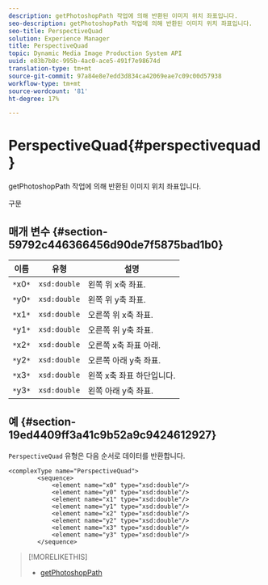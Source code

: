 ```yaml
---
description: getPhotoshopPath 작업에 의해 반환된 이미지 위치 좌표입니다.
seo-description: getPhotoshopPath 작업에 의해 반환된 이미지 위치 좌표입니다.
seo-title: PerspectiveQuad
solution: Experience Manager
title: PerspectiveQuad
topic: Dynamic Media Image Production System API
uuid: e83b7b8c-995b-4ac0-ace5-491f7e98674d
translation-type: tm+mt
source-git-commit: 97a84e8e7edd3d834ca42069eae7c09c00d57938
workflow-type: tm+mt
source-wordcount: '81'
ht-degree: 17%

---
```



# PerspectiveQuad{#perspectivequad}

getPhotoshopPath 작업에 의해 반환된 이미지 위치 좌표입니다.

구문

## 매개 변수 {#section-59792c446366456d90de7f5875bad1b0}

| 이름 | 유형 | 설명 |
|---|---|---|
| `*`x0`*` | `xsd:double` | 왼쪽 위 x축 좌표. |
| `*`y0`*` | `xsd:double` | 왼쪽 위 y축 좌표. |
| `*`x1`*` | `xsd:double` | 오른쪽 위 x축 좌표. |
| `*`y1`*` | `xsd:double` | 오른쪽 위 y축 좌표. |
| `*`x2`*` | `xsd:double` | 오른쪽 x축 좌표 아래. |
| `*`y2`*` | `xsd:double` | 오른쪽 아래 y축 좌표. |
| `*`x3`*` | `xsd:double` | 왼쪽 x축 좌표 하단입니다. |
| `*`y3`*` | `xsd:double` | 왼쪽 아래 y축 좌표. |

## 예 {#section-19ed4409ff3a41c9b52a9c9424612927}

`PerspectiveQuad` 유형은 다음 순서로 데이터를 반환합니다.

```
<complexType name="PerspectiveQuad">
        <sequence>
            <element name="x0" type="xsd:double"/>
            <element name="y0" type="xsd:double"/>
            <element name="x1" type="xsd:double"/>
            <element name="y1" type="xsd:double"/>
            <element name="x2" type="xsd:double"/>
            <element name="y2" type="xsd:double"/>
            <element name="x3" type="xsd:double"/>
            <element name="y3" type="xsd:double"/>
        </sequence>
```

>[!MORELIKETHIS]
>
>* [getPhotoshopPath](../../operations/c-operations-intro/c-methods/r-get-photoshop-path.md#reference-545f902f84194951ac04e947fdc803b9)

